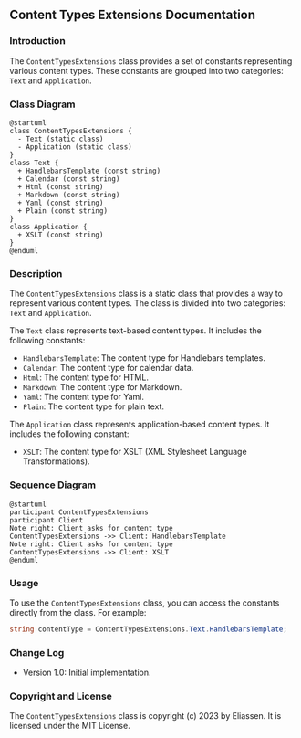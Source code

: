 ## Content Types Extensions Documentation

### Introduction

The `ContentTypesExtensions` class provides a set of constants representing various content types. These constants are grouped into two categories: `Text` and `Application`.

### Class Diagram
```plantuml
@startuml
class ContentTypesExtensions {
  - Text (static class)
  - Application (static class)
}
class Text {
  + HandlebarsTemplate (const string)
  + Calendar (const string)
  + Html (const string)
  + Markdown (const string)
  + Yaml (const string)
  + Plain (const string)
}
class Application {
  + XSLT (const string)
}
@enduml
```

### Description

The `ContentTypesExtensions` class is a static class that provides a way to represent various content types. The class is divided into two categories: `Text` and `Application`.

The `Text` class represents text-based content types. It includes the following constants:

* `HandlebarsTemplate`: The content type for Handlebars templates.
* `Calendar`: The content type for calendar data.
* `Html`: The content type for HTML.
* `Markdown`: The content type for Markdown.
* `Yaml`: The content type for Yaml.
* `Plain`: The content type for plain text.

The `Application` class represents application-based content types. It includes the following constant:

* `XSLT`: The content type for XSLT (XML Stylesheet Language Transformations).

### Sequence Diagram
```plantuml
@startuml
participant ContentTypesExtensions
participant Client
Note right: Client asks for content type
ContentTypesExtensions ->> Client: HandlebarsTemplate
Note right: Client asks for content type
ContentTypesExtensions ->> Client: XSLT
@enduml
```

### Usage

To use the `ContentTypesExtensions` class, you can access the constants directly from the class. For example:
```csharp
string contentType = ContentTypesExtensions.Text.HandlebarsTemplate;
```
### Change Log

* Version 1.0: Initial implementation.

### Copyright and License

The `ContentTypesExtensions` class is copyright (c) 2023 by Eliassen. It is licensed under the MIT License.